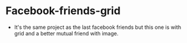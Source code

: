# Facebook-friends-grid

- It's the same project as the last facebook friends but this one is with grid and a better mutual friend with image. 
